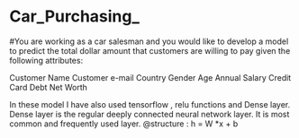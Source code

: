 # Car_Purchasing_

#You are working as a car salesman and you would like to develop a model to predict the total dollar amount that customers are willing to pay given the following attributes:

Customer Name
Customer e-mail
Country
Gender
Age
Annual Salary
Credit Card Debt
Net Worth

In these model I have also used tensorflow ,  relu functions  and Dense layer.
Dense layer is the regular deeply connected neural network layer. It is most common and frequently used layer.
@structure : h = W *x + b
